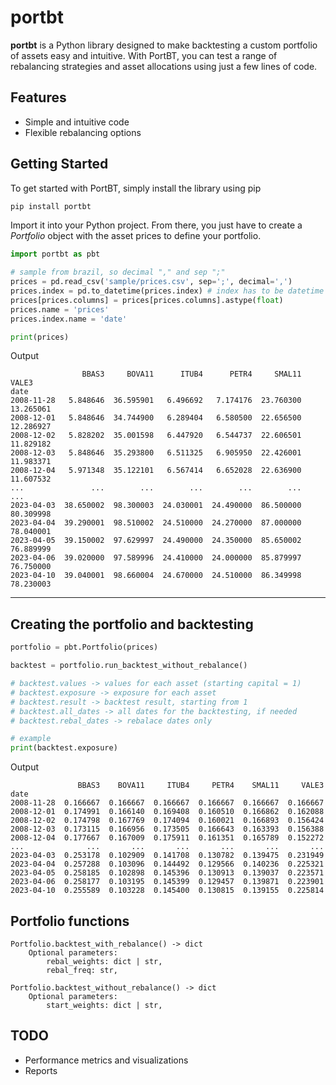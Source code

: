 # portbt
**portbt** is a Python library designed to make backtesting a custom portfolio of assets easy and intuitive. With PortBT, you can test a range of rebalancing strategies and asset allocations using just a few lines of code. 

## Features
- Simple and intuitive code
- Flexible rebalancing options

## Getting Started
To get started with PortBT, simply install the library using pip
```python
pip install portbt
```
 Import it into your Python project. From there, you just have to create a *Portfolio* object with the asset prices to define your portfolio.
 ```python
import portbt as pbt

# sample from brazil, so decimal "," and sep ";"
prices = pd.read_csv('sample/prices.csv', sep=';', decimal=',')
prices.index = pd.to_datetime(prices.index) # index has to be datetime
prices[prices.columns] = prices[prices.columns].astype(float)
prices.name = 'prices'
prices.index.name = 'date'

print(prices)
```
Output
```
                BBAS3     BOVA11      ITUB4      PETR4     SMAL11      VALE3
date                                                                        
2008-11-28   5.848646  36.595901   6.496692   7.174176  23.760300  13.265061
2008-12-01   5.848646  34.744900   6.289404   6.580500  22.656500  12.286927
2008-12-02   5.828202  35.001598   6.447920   6.544737  22.606501  11.829182
2008-12-03   5.848646  35.293800   6.511325   6.905950  22.426001  11.983371
2008-12-04   5.971348  35.122101   6.567414   6.652028  22.636900  11.607532
...               ...        ...        ...        ...        ...        ...
2023-04-03  38.650002  98.300003  24.030001  24.490000  86.500000  80.309998
2023-04-04  39.290001  98.510002  24.510000  24.270000  87.000000  78.040001
2023-04-05  39.150002  97.629997  24.490000  24.350000  85.650002  76.889999
2023-04-06  39.020000  97.589996  24.410000  24.000000  85.879997  76.750000
2023-04-10  39.040001  98.660004  24.670000  24.510000  86.349998  78.230003
```
---
## Creating the portfolio and backtesting
```python
portfolio = pbt.Portfolio(prices)

backtest = portfolio.run_backtest_without_rebalance()

# backtest.values -> values for each asset (starting capital = 1)
# backtest.exposure -> exposure for each asset
# backtest.result -> backtest result, starting from 1
# backtest.all_dates -> all dates for the backtesting, if needed
# backtest.rebal_dates -> rebalace dates only

# example
print(backtest.exposure)
```
Output
```
               BBAS3    BOVA11     ITUB4     PETR4    SMAL11     VALE3
date                                                                  
2008-11-28  0.166667  0.166667  0.166667  0.166667  0.166667  0.166667
2008-12-01  0.174991  0.166140  0.169408  0.160510  0.166862  0.162088
2008-12-02  0.174798  0.167769  0.174094  0.160021  0.166893  0.156424
2008-12-03  0.173115  0.166956  0.173505  0.166643  0.163393  0.156388
2008-12-04  0.177667  0.167009  0.175911  0.161351  0.165789  0.152272
...              ...       ...       ...       ...       ...       ...
2023-04-03  0.253178  0.102909  0.141708  0.130782  0.139475  0.231949
2023-04-04  0.257288  0.103096  0.144492  0.129566  0.140236  0.225321
2023-04-05  0.258185  0.102898  0.145396  0.130913  0.139037  0.223571
2023-04-06  0.258177  0.103195  0.145399  0.129457  0.139871  0.223901
2023-04-10  0.255589  0.103228  0.145400  0.130815  0.139155  0.225814
```

## Portfolio functions
```
Portfolio.backtest_with_rebalance() -> dict
    Optional parameters:
        rebal_weights: dict | str,
        rebal_freq: str,

Portfolio.backtest_without_rebalance() -> dict
    Optional parameters:
        start_weights: dict | str,
```

## TODO
- Performance metrics and visualizations
- Reports